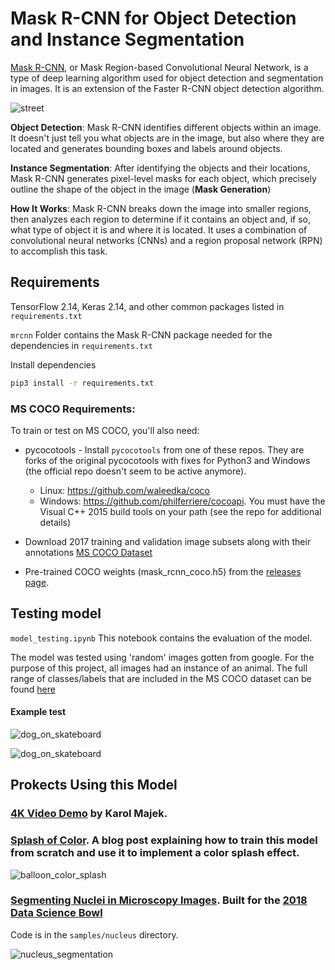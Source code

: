 # Mask R-CNN for Object Detection and Instance Segmentation
[Mask R-CNN](https://arxiv.org/abs/1703.06870), or Mask Region-based Convolutional Neural Network, is a type of deep learning algorithm used for object detection and segmentation in images. It is an extension of the Faster R-CNN object detection algorithm. 

![street](https://github.com/odumosuo/Computer_vision_python/assets/111093025/b9c9fe3b-ac33-44c4-a9a5-1c9728a7fead)


**Object Detection**: Mask R-CNN identifies different objects within an image. It doesn't just tell you what objects are in the image, but also where they are located and generates bounding boxes and labels around objects.

**Instance Segmentation**: After identifying the objects and their locations, Mask R-CNN generates pixel-level masks for each object, which precisely outline the shape of the object in the image (**Mask Generation**)

**How It Works**: Mask R-CNN breaks down the image into smaller regions, then analyzes each region to determine if it contains an object and, if so, what type of object it is and where it is located. It uses a combination of convolutional neural networks (CNNs) and a region proposal network (RPN) to accomplish this task.



## Requirements
TensorFlow 2.14, Keras 2.14, and other common packages listed in `requirements.txt`

`mrcnn` Folder contains the Mask R-CNN package needed for the dependencies in `requirements.txt`

Install dependencies
   ```bash
   pip3 install -r requirements.txt
   ```
### MS COCO Requirements:
To train or test on MS COCO, you'll also need:
* pycocotools - Install `pycocotools` from one of these repos. They are forks of the original pycocotools with fixes for Python3 and Windows (the official repo doesn't seem to be active anymore).

     * Linux: https://github.com/waleedka/coco
    * Windows: https://github.com/philferriere/cocoapi.
    You must have the Visual C++ 2015 build tools on your path (see the repo for additional details)
* Download 2017 training and validation image subsets along with their annotations [MS COCO Dataset](http://cocodataset.org/#home)
* Pre-trained COCO weights (mask_rcnn_coco.h5) from the [releases page](https://github.com/matterport/Mask_RCNN/releases).

## Testing model
`model_testing.ipynb` This notebook contains the evaluation of the model. 

The model was tested using 'random' images gotten from google. For the purpose of this project, all images had an instance of an animal. The full range of classes/labels that are included in the MS COCO dataset can be found [here](https://cocodataset.org/#explore)

#### Example test

![dog_on_skateboard](https://github.com/odumosuo/Computer_vision_python/assets/111093025/9b093b19-9702-43c8-b413-e4e6a3f2f0d7)

![dog_on_skateboard](https://github.com/odumosuo/Computer_vision_python/assets/111093025/42563f0c-41e0-4cfd-a389-136f33de11e6)

## Prokects Using this Model 

### [4K Video Demo](https://www.youtube.com/watch?v=OOT3UIXZztE) by Karol Majek.


### [Splash of Color](https://engineering.matterport.com/splash-of-color-instance-segmentation-with-mask-r-cnn-and-tensorflow-7c761e238b46). A blog post explaining how to train this model from scratch and use it to implement a color splash effect.
![balloon_color_splash](https://github.com/odumosuo/Computer_vision_python/assets/111093025/4798539b-de57-4176-affd-44add2067aeb)


### [Segmenting Nuclei in Microscopy Images](samples/nucleus). Built for the [2018 Data Science Bowl](https://www.kaggle.com/c/data-science-bowl-2018)
Code is in the `samples/nucleus` directory.

![nucleus_segmentation](https://github.com/odumosuo/Computer_vision_python/assets/111093025/26111abc-56dd-4f74-bb01-b9d2b9d1668f)
